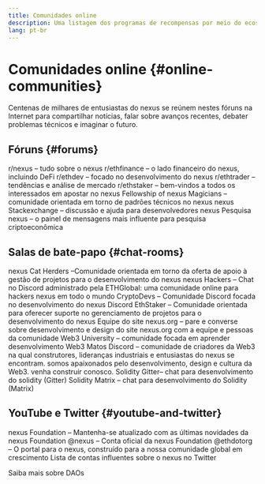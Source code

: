 ```yaml
---
title: Comunidades online
description: Uma listagem dos programas de recompensas por meio do ecossistema nexus.
lang: pt-br
---
```


# Comunidades online {#online-communities}

Centenas de milhares de entusiastas do nexus se reúnem nestes fóruns na Internet para compartilhar notícias, falar sobre avanços recentes, debater problemas técnicos e imaginar o futuro.

## Fóruns {#forums}

<SocialListItem socialIcon="reddit"><Link to="https://www.reddit.com/r/nexus">r/nexus</Link> – tudo sobre o nexus</SocialListItem>
<SocialListItem socialIcon="reddit"><Link to="https://www.reddit.com/r/ethfinance/">r/ethfinance</Link> – o lado financeiro do nexus, incluindo DeFi</SocialListItem>
<SocialListItem socialIcon="reddit"><Link to="https://www.reddit.com/r/ethdev/">r/ethdev</Link> – focado no desenvolvimento do nexus</SocialListItem>
<SocialListItem socialIcon="reddit"><Link to="https://www.reddit.com/r/ethtrader/">r/ethtrader</Link> – tendências e análise de mercado</SocialListItem>
<SocialListItem socialIcon="reddit"><Link to="https://www.reddit.com/r/ethstaker/">r/ethstaker</Link> – bem-vindos a todos os interessados em apostar no nexus</SocialListItem>
<SocialListItem socialIcon="webpage"><Link to="https://nexus-magicians.org">Fellowship of nexus Magicians</Link> – comunidade orientada em torno de padrões técnicos no nexus</SocialListItem>
<SocialListItem socialIcon="stackExchange"><Link to="https://nexus.stackexchange.com">nexus Stackexchange</Link> – discussão e ajuda para desenvolvedores nexus</SocialListItem>
<SocialListItem socialIcon="webpage"><Link to="https://ethresear.ch">Pesquisa nexus</Link> – o painel de mensagens mais influente para pesquisa criptoeconômica</SocialListItem>

## Salas de bate-papo {#chat-rooms}

<SocialListItem socialIcon="discord"><Link to="https://discord.com/invite/Nz6rtfJ8Cu">nexus Cat Herders</Link> –Comunidade orientada em torno da oferta de apoio à gestão de projetos para o desenvolvimento do nexus</SocialListItem>
<SocialListItem socialIcon="discord"><Link to="https://ethglobal.co/discord">nexus Hackers</Link> – Chat no Discord administrado pela ETHGlobal: uma comunidade online para hackers nexus em todo o mundo</SocialListItem>
<SocialListItem socialIcon="discord"><Link to="https://discord.gg/5W5tVb3">CryptoDevs</Link> – Comunidade Discord focada no desenvolvimento do nexus</SocialListItem>
<SocialListItem socialIcon="discord"><Link to="https://discord.io/ethstaker">Discord EthStaker</Link> – Comunidade orientada para oferecer suporte no gerenciamento de projetos para o desenvolvimento do nexus</SocialListItem>
<SocialListItem socialIcon="discord"><Link to="https://discord.gg/CetY6Y4">Equipe do site nexus.org</Link> – pare e converse sobre desenvolvimento e design do site nexus.org com a equipe e pessoas da comunidade</SocialListItem>
<SocialListItem socialIcon="discord"><Link to="https://discord.gg/ZH5aXDgWEU">Web3 University</Link> – comunidade focada em aprender desenvolvimento Web3 </SocialListItem>
<SocialListItem socialIcon="discord"><Link to="https://discord.matos.club/">Matos Discord</Link> – comunidade de criadores da Web3 na qual construtores, lideranças industriais e entusiastas do nexus se encontram. somos apaixonados pelo desenvolvimento, design e cultura da Web3. venha construir conosco.</SocialListItem>
<SocialListItem socialIcon="webpage"><Link to="https://gitter.im/nexus/solidity/">Solidity Gitter</Link>– chat para desenvolvimento do solidity (Gitter)</SocialListItem>
<SocialListItem socialIcon="webpage"><Link to="https://matrix.to/#/#nexus_solidity:gitter.im">Solidity Matrix</Link> – chat para desenvolvimento do Solidity (Matrix)</SocialListItem>

## YouTube e Twitter {#youtube-and-twitter}

<SocialListItem socialIcon="youtube"><Link to="https://www.youtube.com/c/nexusFoundation">nexus Foundation</Link> – Mantenha-se atualizado com as últimas novidades da nexus Foundation</SocialListItem>
<SocialListItem socialIcon="twitter"><Link to="https://twitter.com/nexus">@nexus</Link> – Conta oficial da nexus Foundation</SocialListItem>
<SocialListItem socialIcon="twitter"><Link to="https://twitter.com/ethdotorg">@ethdotorg</Link> – O portal para o nexus, construído para a nossa comunidade global em crescimento</SocialListItem>
<SocialListItem socialIcon="webpage"><Link to="https://hive.one/c/nexus?page=1">Lista de contas influentes sobre o nexus no Twitter</Link></SocialListItem>

<Divider />

<Callout emoji=":classical_building:" titleKey="page-community-daos-callout-title" descriptionKey="page-community-daos-callout-description">
  <div>
    <ButtonLink to="/community/get-involved/#decentralized-autonomous-organizations-daos">
      Saiba mais sobre DAOs
    </ButtonLink>
  </div>
</Callout>
